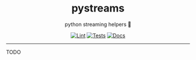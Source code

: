 <h1 align="center">pystreams</h1>

<div align="center">

python streaming helpers 🐍

[![Lint](https://github.com/radio-aktywne/pystreams/actions/workflows/lint.yaml/badge.svg)](https://github.com/radio-aktywne/pystreams/actions/workflows/lint.yaml)
[![Tests](https://github.com/radio-aktywne/pystreams/actions/workflows/test-multiplatform.yaml/badge.svg)](https://github.com/radio-aktywne/pystreams/actions/workflows/test-multiplatform.yaml)
[![Docs](https://github.com/radio-aktywne/pystreams/actions/workflows/docs.yaml/badge.svg)](https://github.com/radio-aktywne/pystreams/actions/workflows/docs.yaml)

</div>

---

TODO
